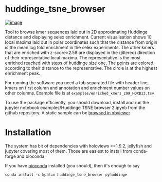 huddinge\_tsne\_browser
=======================

[![image](https://img.shields.io/travis/kpalin/huddinge_tsne_browser.svg)](https://travis-ci.org/kpalin/huddinge_tsne_browser)

Tool to browse kmer sequences laid out in 2D approximating Huddinge
distance and displaying selex enrichment.  Current visualisation shows
10 local maxima laid out in polar coordinates such that the distance
from origin is the mean log fold enrichment in the selex
experiments. The other kmers that are enriched with z-score>2.58 are
displayed in the (jittered) direction of their representative local
maxima. The representative is the most enriched reached with steps of
huddinge size one.  The points are colored according to their distance
to the representative. The circle is at the highest enrichment peak.




For running the software you need a tab separated file with header line, kmers on first column and annotation and enrichment number values on other columns. Example file is at `examples/enriched_kmers_z99_HOXB13.tsv`




To use the package efficiently, you should download, install and run the
jupyter notebook examples/Huddinge TSNE browser 2.ipynb from the github
repository. A static sample can be [browsed in nbviewer](http://nbviewer.jupyter.org/github/kpalin/huddinge_tsne_browser/blob/master/examples/Huddinge%20TSNE%20browser%202.ipynb)


Installation
============

The system has bit of dependencies with holoviews \>=1.9.2, jellyfish and jupyter
covering most of them. Those are easiest to install from conda-forge and bioconda.

If you have [bioconda](https://bioconda.github.io/) installed (you should), then it's enough to say

	conda install -c kpalin huddinge_tsne_browser pyhuddinge
